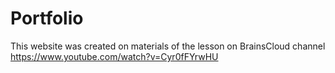 # Portfolio
This website was created on materials of the lesson on BrainsCloud channel https://www.youtube.com/watch?v=Cyr0fFYrwHU
